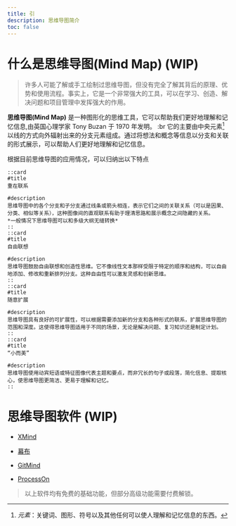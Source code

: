 ```yaml
---
title: 引
description: 思维导图简介
toc: false
---
```


# 什么是思维导图(Mind Map) (WIP)

> 许多人可能了解或手工绘制过思维导图，但没有完全了解其背后的原理、优势和使用流程。事实上，它是一个非常强大的工具，可以在学习、创造、解决问题和项目管理中发挥强大的作用。

**思维导图(Mind Map)** 是一种图形化的思维工具，它可以帮助我们更好地理解和记忆信息,由英国心理学家 Tony Buzan 于 1970 年发明。 :br
它的主要由中央元素[^1]以线的方式向外辐射出来的分支元素组成。通过将想法和概念等信息以分支和关联的形式展示，可以帮助人们更好地理解和记忆信息。

[^1]:*元素*：关键词、图形、符号以及其他任何可以使人理解和记忆信息的东西。

根据目前思维导图的应用情况，可以归纳出以下特点

    ::card
    #title
    重在联系

    #description
    思维导图中的各个分支和子分支通过线条或箭头相连，表示它们之间的关联关系（可以是因果、分类、相似等关系），这种图像间的直观联系有助于理清思路和展示概念之间隐藏的关系。
    *一般情况下思维导图可以和多级大纲无缝转换*
    ::
    ::card
    #title
    自由联想
    
    #description
    思维导图鼓励自由联想和创造性思维。它不像线性文本那样受限于特定的顺序和结构，可以自由地添加、修改和重新排列分支。这种自由性可以激发灵感和创新思维。
    ::
    ::card
    #title
    随意扩展

    #description
    思维导图具有良好的可扩展性，可以根据需要添加新的分支和各种形式的联系，扩展思维导图的范围和深度。这使得思维导图适用于不同的场景，无论是解决问题、复习知识还是制定计划。
    ::
    ::card
    #title
    “小而美”

    #description
    思维导图使用动宾短语或特征图像代表主题和要点，而非冗长的句子或段落，简化信息、提取核心，使思维导图更简洁、更易于理解和记忆。
    ::


# 思维导图软件 (WIP)

- [XMind](https://www.xmind.cn/)
  
- [幕布](https://mubu.com)

- [GitMind](https://gitmind.cn/)
  
- [ProcessOn](https://www.processon.com/)

> 以上软件均有免费的基础功能，但部分高级功能需要付费解锁。